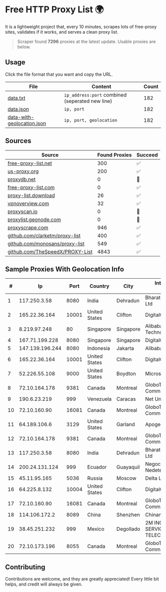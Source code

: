 
# Free HTTP Proxy List 🌍

It is a lightweight project that, every 10 minutes, scrapes lots of free-proxy sites, validates if it works, and serves a clean proxy list.


> Scraper found **7296** proxies at the latest update. Usable proxies are below.

## Usage

Click the file format that you want and copy the URL.


|File|Content|Count|
|----|-------|-----|
|[data.txt](https://raw.githubusercontent.com/themiralay/Proxy-List-World/master/data.txt)|`ip_address:port` combined (seperated new line)|182|
|[data.json](https://raw.githubusercontent.com/themiralay/Proxy-List-World/master/data.json)|`ip, port`|182|
|[data-with-geolocation.json](https://raw.githubusercontent.com/themiralay/Proxy-List-World/master/data-with-geolocation.json)|`ip, port, geolocation`|182|

## Sources

|Source|Found Proxies|Succeed|
|------|-------------|-------|
|[free-proxy-list.net](https://free-proxy-list.net)|300|✅|
|[us-proxy.org](https://www.us-proxy.org)|200|✅|
|[proxydb.net](http://proxydb.net)|0|🚫|
|[free-proxy-list.com](https://free-proxy-list.com/?page=&port=&type%5B%5D=http&type%5B%5D=https&up_time=0&search=Search)|0|✅|
|[proxy-list.download](https://www.proxy-list.download/HTTP)|26|✅|
|[vpnoverview.com](https://vpnoverview.com/privacy/anonymous-browsing/free-proxy-servers)|32|✅|
|[proxyscan.io](https://www.proxyscan.io)|0|🚫|
|[proxylist.geonode.com](https://proxylist.geonode.com/api/proxy-list?limit=300&page=1&sort_by=lastChecked&sort_type=desc&protocols=http,https)|0|🚫|
|[proxyscrape.com](https://api.proxyscrape.com/v2/?request=displayproxies&protocol=http&timeout=10000&country=all&ssl=all&anonymity=all)|946|✅|
|[github.com/clarketm/proxy-list](https://raw.githubusercontent.com/clarketm/proxy-list/master/proxy-list-raw.txt)|400|✅|
|[github.com/monosans/proxy-list](https://raw.githubusercontent.com/monosans/proxy-list/main/proxies/http.txt)|549|✅|
|[github.com/TheSpeedX/PROXY-List](https://raw.githubusercontent.com/TheSpeedX/PROXY-List/master/http.txt)|4843|✅|


## Sample Proxies With Geolocation Info

|#|Ip|Port|Country|City|Internet Service Provider|
|-|--|----|-------|----|-------------------------|
|1|117.250.3.58|8080|India|Dehradun|Bharat Sanchar Nigam Ltd|
|2|165.22.36.164|10001|United States|Clifton|DigitalOcean, LLC|
|3|8.219.97.248|80|Singapore|Singapore|Alibaba (US) Technology Co., Ltd.|
|4|167.71.199.228|8080|Singapore|Singapore|DigitalOcean, LLC|
|5|147.139.196.244|8080|Indonesia|Jakarta|Alibaba.com LLC|
|6|165.22.36.164|10001|United States|Clifton|DigitalOcean, LLC|
|7|52.226.55.108|9000|United States|Boydton|Microsoft Corporation|
|8|72.10.164.178|9381|Canada|Montreal|GloboTech Communications|
|9|190.6.23.219|999|Venezuela|Caracas|Net Uno|
|10|72.10.160.90|16081|Canada|Montreal|GloboTech Communications|
|11|64.189.106.6|3129|United States|Garland|Apogee Telecom Inc.|
|12|72.10.164.178|9381|Canada|Montreal|GloboTech Communications|
|13|117.250.3.58|8080|India|Dehradun|Bharat Sanchar Nigam Ltd|
|14|200.24.131.124|999|Ecuador|Guayaquil|Negocios Y Telefonia Nedetel S.A|
|15|45.11.95.165|5036|Russia|Moscow|Delta Ltd|
|16|64.225.8.132|10004|United States|Clifton|DigitalOcean, LLC|
|17|72.10.160.90|16081|Canada|Montreal|GloboTech Communications|
|18|114.106.172.2|8089|China|Shenzhen|Chinanet|
|19|38.45.251.232|999|Mexico|Degollado|2M INGENIERIA Y SERVICIOS EN TELECOMUNICACIONES|
|20|72.10.173.196|8055|Canada|Montreal|GloboTech Communications|



## Contributing

Contributions are welcome, and they are greatly appreciated! Every
little bit helps, and credit will always be given.

